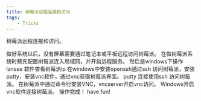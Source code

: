 ```yaml
---
title: 树莓派远程连接和访问
tags:
	- Tricks
---
```

树莓派远程连接和访问。
<!--more-->
做好系统以后，没有屏幕需要通过笔记本或平板远程访问树莓派。
在做树莓派系统时预先配置树莓派连入局域网，并开启远程服务。
然后是windows下操作
lansee 软件查看树莓派ip
在windows中安装openssh通过ssh 访问树莓派，安装putty，安装vnc软件，通过vnc获取树莓派界面。
putty 连接使用ssh 访问树莓派。
在树莓派中通过命令行安装VNC，vncserver开启vnc访问。
Windows开启vnc软件连接树莓派。
操作完成！
have fun!